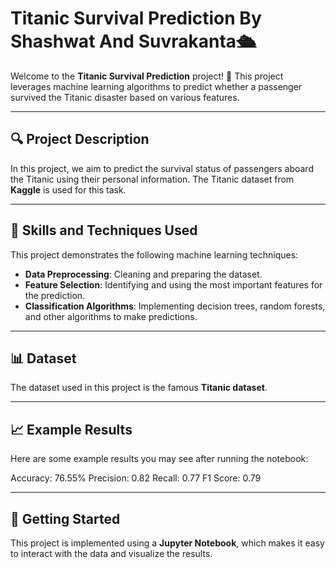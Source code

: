 # Titanic Survival Prediction  By Shashwat And Suvrakanta🛳️

Welcome to the **Titanic Survival Prediction** project! 🎉 This project leverages machine learning algorithms to predict whether a passenger survived the Titanic disaster based on various features.

---

## 🔍 **Project Description**

In this project, we aim to predict the survival status of passengers aboard the Titanic using their personal information. The Titanic dataset from **Kaggle** is used for this task. 

---

## 🧠 **Skills and Techniques Used**

This project demonstrates the following machine learning techniques:

- **Data Preprocessing**: Cleaning and preparing the dataset.
- **Feature Selection**: Identifying and using the most important features for the prediction.
- **Classification Algorithms**: Implementing decision trees, random forests, and other algorithms to make predictions.

---

## 📊 **Dataset**

The dataset used in this project is the famous **Titanic dataset**.

---

## 📈 **Example Results**

Here are some example results you may see after running the notebook:

Accuracy: 76.55% Precision: 0.82 Recall: 0.77 F1 Score: 0.79

---

## 🚀 **Getting Started**

This project is implemented using a **Jupyter Notebook**, which makes it easy to interact with the data and visualize the results.
